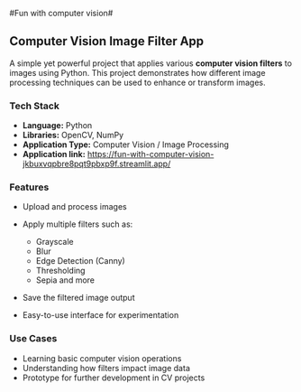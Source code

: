 #Fun with computer vision#
## Computer Vision Image Filter App

A simple yet powerful project that applies various **computer vision filters** to images using Python. This project demonstrates how different image processing techniques can be used to enhance or transform images.

### Tech Stack

* **Language:** Python
* **Libraries:** OpenCV, NumPy
* **Application Type:** Computer Vision / Image Processing
* **Application link:** https://fun-with-computer-vision-jkbuxvqpbre8pqt9pbxp9f.streamlit.app/

### Features

* Upload and process images
* Apply multiple filters such as:

  * Grayscale
  * Blur
  * Edge Detection (Canny)
  * Thresholding
  * Sepia and more
* Save the filtered image output
* Easy-to-use interface for experimentation

###  Use Cases

* Learning basic computer vision operations
* Understanding how filters impact image data
* Prototype for further development in CV projects
